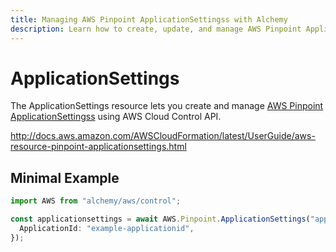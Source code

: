 ```yaml
---
title: Managing AWS Pinpoint ApplicationSettingss with Alchemy
description: Learn how to create, update, and manage AWS Pinpoint ApplicationSettingss using Alchemy Cloud Control.
---
```


# ApplicationSettings

The ApplicationSettings resource lets you create and manage [AWS Pinpoint ApplicationSettingss](https://docs.aws.amazon.com/pinpoint/latest/userguide/) using AWS Cloud Control API.

http://docs.aws.amazon.com/AWSCloudFormation/latest/UserGuide/aws-resource-pinpoint-applicationsettings.html

## Minimal Example

```ts
import AWS from "alchemy/aws/control";

const applicationsettings = await AWS.Pinpoint.ApplicationSettings("applicationsettings-example", {
  ApplicationId: "example-applicationid",
});
```

